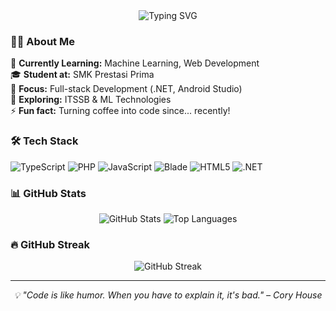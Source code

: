 <div align="center">
  <img src="https://readme-typing-svg.herokuapp.com?font=Fira+Code&weight=600&size=28&pause=1000&color=2E9EF7&center=true&vCenter=true&width=435&lines=Hi+%F0%9F%91%8B+I'm+Haikal+Haikal;Full+Stack+Developer;Machine+Learning+Enthusiast;Always+Learning+%F0%9F%9A%80" alt="Typing SVG" />
</div>

### 👨‍💻 About Me
🌱 **Currently Learning:** Machine Learning, Web Development  
🎓 **Student at:** SMK Prestasi Prima  
💼 **Focus:** Full-stack Development (.NET, Android Studio)  
🔭 **Exploring:** ITSSB & ML Technologies  
⚡ **Fun fact:** Turning coffee into code since... recently!

### 🛠️ Tech Stack
![TypeScript](https://img.shields.io/badge/-TypeScript-3178C6?style=flat-square&logo=typescript&logoColor=white)
![PHP](https://img.shields.io/badge/-PHP-777BB4?style=flat-square&logo=php&logoColor=white)
![JavaScript](https://img.shields.io/badge/-JavaScript-F7DF1E?style=flat-square&logo=javascript&logoColor=black)
![Blade](https://img.shields.io/badge/-Blade-FF2D20?style=flat-square&logo=laravel&logoColor=white)
![HTML5](https://img.shields.io/badge/-HTML5-E34F26?style=flat-square&logo=html5&logoColor=white)
![.NET](https://img.shields.io/badge/-.NET-512BD4?style=flat-square&logo=dotnet&logoColor=white)

### 📊 GitHub Stats
<div align="center">
  <img src="https://github-readme-stats.vercel.app/api?username=zufar-irawan&show_icons=true&theme=tokyonight&hide_border=true" alt="GitHub Stats" />
  <img src="https://github-readme-stats.vercel.app/api/top-langs/?username=zufar-irawan&layout=compact&theme=tokyonight&hide_border=true" alt="Top Languages" />
</div>

### 🔥 GitHub Streak
<div align="center">
  <img src="https://github-readme-streak-stats.herokuapp.com/?user=zufar-irawan&theme=tokyonight&hide_border=true" alt="GitHub Streak" />
</div>

---
<div align="center">
  <i>💡 "Code is like humor. When you have to explain it, it's bad." – Cory House</i>
</div>

